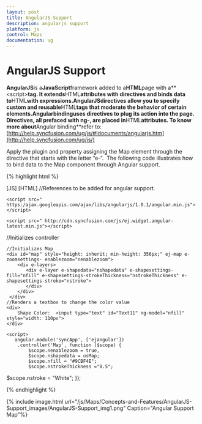 ```yaml
---
layout: post
title: AngularJS-Support
description: angularjs support
platform: js
control: Maps
documentation: ug
---
```


# AngularJS Support

**AngularJS**is a**JavaScript**framework added to a**HTML**page with a**&lt;script&gt;**tag. It extends**HTML**attributes with directives and binds data to**HTML**with expressions.**AngularJS**directives allow you to specify custom and reusable**HTML**tags that moderate the behavior of certain elements.**Angularbinding**uses directives to plug its action into the page. Directives, all prefaced with ng-, are placed in**HTML**attributes. To know more about**Angular binding**refer to:[http://help.syncfusion.com/ug/js/#!documents/angularjs.htm](http://help.syncfusion.com/ug/js/)

Apply the plugin and property assigning the Map element through the directive that starts with the letter “e-“.  The following code illustrates how to bind data to the Map component through Angular support.

{% highlight html %}

 [JS]
[HTML]
//References to be added for angular support.

    <script src=" https:/ajax.googleapis.com/ajax/libs/angularjs/1.0.1/angular.min.js">
    </script>

    <script src=" http://cdn.syncfusion.com/js/ej.widget.angular-latest.min.js"></script>

//Initializes controller
<body ng-controller="Map">

    //Initializes Map
    <div id="map" style="height: inherit; min-height: 356px;" ej-map e-zoomsettings- enablezoom="nenablezoom">
        <div e-layers>
           <div e-layer e-shapedata="nshapedata" e-shapesettings-fill="nfill" e-shapesettings-strokeThickness="nstrokeThickness" e-shapesettings-stroke="nstroke">                                   
           </div>
        </div>
     </div> 
    //Renders a textbox to change the color value
    <div>
        Shape Color:  <input type="text" id="Text11" ng-model="nfill" style="width: 110px">
    </div> 

    <script>
       angular.module('syncApp', ['ejangular'])
        .controller('Map', function ($scope) {                       
            $scope.nenablezoom = true,
            $scope.nshapedata = usMap;                    
            $scope.nfill = "#9CBF4E"; 
            $scope.nstrokeThickness ="0.5";
$scope.nstroke = "White";
});
    </script> 
</body>


{% endhighlight %}



{% include image.html url="/js/Maps/Concepts-and-Features/AngularJS-Support_images/AngularJS-Support_img1.png" Caption="Angular Support Map"%}





